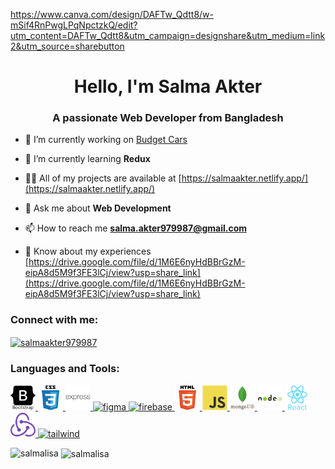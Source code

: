 https://www.canva.com/design/DAFTw_Qdtt8/w-mSif4RnPwgLPqNpctzkQ/edit?utm_content=DAFTw_Qdtt8&utm_campaign=designshare&utm_medium=link2&utm_source=sharebutton
<h1 align="center">Hello, I'm Salma Akter</h1>
<h3 align="center">A passionate Web Developer from Bangladesh</h3>

- 🔭 I’m currently working on [Budget Cars](https://github.com/SalmaLisa/budget-car-client)

- 🌱 I’m currently learning **Redux**

- 👨‍💻 All of my projects are available at [https://salmaakter.netlify.app/](https://salmaakter.netlify.app/)

- 💬 Ask me about **Web Development**

- 📫 How to reach me **salma.akter979987@gmail.com**

- 📄 Know about my experiences [https://drive.google.com/file/d/1M6E6nyHdBBrGzM-eipA8d5M9f3FE3lCj/view?usp=share_link](https://drive.google.com/file/d/1M6E6nyHdBBrGzM-eipA8d5M9f3FE3lCj/view?usp=share_link)

<h3 align="left">Connect with me:</h3>
<p align="left">
<a href="https://linkedin.com/in/salmaakter979987" target="blank"><img align="center" src="https://raw.githubusercontent.com/rahuldkjain/github-profile-readme-generator/master/src/images/icons/Social/linked-in-alt.svg" alt="salmaakter979987" height="30" width="40" /></a>
</p>

<h3 align="left">Languages and Tools:</h3>
<p align="left"> <a href="https://getbootstrap.com" target="_blank" rel="noreferrer"> <img src="https://raw.githubusercontent.com/devicons/devicon/master/icons/bootstrap/bootstrap-plain-wordmark.svg" alt="bootstrap" width="40" height="40"/> </a> <a href="https://www.w3schools.com/css/" target="_blank" rel="noreferrer"> <img src="https://raw.githubusercontent.com/devicons/devicon/master/icons/css3/css3-original-wordmark.svg" alt="css3" width="40" height="40"/> </a> <a href="https://expressjs.com" target="_blank" rel="noreferrer"> <img src="https://raw.githubusercontent.com/devicons/devicon/master/icons/express/express-original-wordmark.svg" alt="express" width="40" height="40"/> </a> <a href="https://www.figma.com/" target="_blank" rel="noreferrer"> <img src="https://www.vectorlogo.zone/logos/figma/figma-icon.svg" alt="figma" width="40" height="40"/> </a> <a href="https://firebase.google.com/" target="_blank" rel="noreferrer"> <img src="https://www.vectorlogo.zone/logos/firebase/firebase-icon.svg" alt="firebase" width="40" height="40"/> </a> <a href="https://www.w3.org/html/" target="_blank" rel="noreferrer"> <img src="https://raw.githubusercontent.com/devicons/devicon/master/icons/html5/html5-original-wordmark.svg" alt="html5" width="40" height="40"/> </a> <a href="https://developer.mozilla.org/en-US/docs/Web/JavaScript" target="_blank" rel="noreferrer"> <img src="https://raw.githubusercontent.com/devicons/devicon/master/icons/javascript/javascript-original.svg" alt="javascript" width="40" height="40"/> </a> <a href="https://www.mongodb.com/" target="_blank" rel="noreferrer"> <img src="https://raw.githubusercontent.com/devicons/devicon/master/icons/mongodb/mongodb-original-wordmark.svg" alt="mongodb" width="40" height="40"/> </a> <a href="https://nodejs.org" target="_blank" rel="noreferrer"> <img src="https://raw.githubusercontent.com/devicons/devicon/master/icons/nodejs/nodejs-original-wordmark.svg" alt="nodejs" width="40" height="40"/> </a> <a href="https://reactjs.org/" target="_blank" rel="noreferrer"> <img src="https://raw.githubusercontent.com/devicons/devicon/master/icons/react/react-original-wordmark.svg" alt="react" width="40" height="40"/> </a> <a href="https://redux.js.org" target="_blank" rel="noreferrer"> <img src="https://raw.githubusercontent.com/devicons/devicon/master/icons/redux/redux-original.svg" alt="redux" width="40" height="40"/> </a> <a href="https://tailwindcss.com/" target="_blank" rel="noreferrer"> <img src="https://www.vectorlogo.zone/logos/tailwindcss/tailwindcss-icon.svg" alt="tailwind" width="40" height="40"/> </a> </p>

<p><img align="left" src="https://github-readme-stats.vercel.app/api/top-langs?username=salmalisa&show_icons=true&locale=en&layout=compact" alt="salmalisa" /></p>

<p>&nbsp;<img align="center" src="https://github-readme-stats.vercel.app/api?username=salmalisa&show_icons=true&locale=en" alt="salmalisa" /></p>
